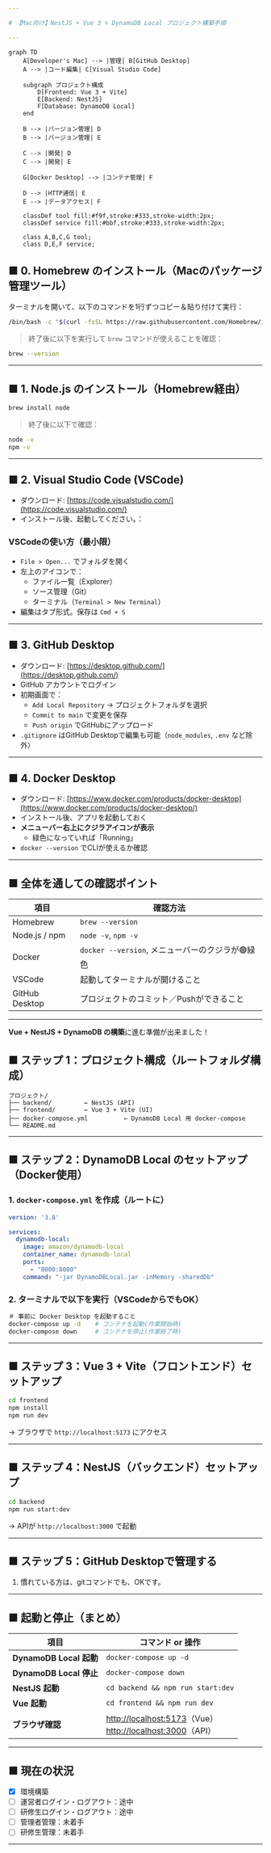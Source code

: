 ```yaml
---

# 【Mac向け】NestJS + Vue 3 + DynamoDB Local プロジェクト構築手順

---
```


```mermaid
graph TD
    A[Developer's Mac] --> |管理| B[GitHub Desktop]
    A --> |コード編集| C[Visual Studio Code]
    
    subgraph プロジェクト構成
        D[Frontend: Vue 3 + Vite] 
        E[Backend: NestJS]
        F[Database: DynamoDB Local]
    end
    
    B --> |バージョン管理| D
    B --> |バージョン管理| E
    
    C --> |開発| D
    C --> |開発| E
    
    G[Docker Desktop] --> |コンテナ管理| F
    
    D --> |HTTP通信| E
    E --> |データアクセス| F
    
    classDef tool fill:#f9f,stroke:#333,stroke-width:2px;
    classDef service fill:#bbf,stroke:#333,stroke-width:2px;
    
    class A,B,C,G tool;
    class D,E,F service;
```

## ■ 0. **Homebrew のインストール（Macのパッケージ管理ツール）**

ターミナルを開いて、以下のコマンドを1行ずつコピー＆貼り付けて実行：

```bash
/bin/bash -c "$(curl -fsSL https://raw.githubusercontent.com/Homebrew/install/HEAD/install.sh)"
```

> 終了後に以下を実行して `brew` コマンドが使えることを確認：

```bash
brew --version
```

---

## ■ 1. **Node.js のインストール（Homebrew経由）**

```bash
brew install node
```

> 終了後に以下で確認：

```bash
node -v
npm -v
```

---

## ■ 2. **Visual Studio Code (VSCode)**

- ダウンロード: [https://code.visualstudio.com/](https://code.visualstudio.com/)
- インストール後、起動してください。：

### VSCodeの使い方（最小限）

- `File > Open...` でフォルダを開く
- 左上のアイコンで：
  - ファイル一覧（Explorer）
  - ソース管理（Git）
  - ターミナル（`Terminal > New Terminal`）
- 編集はタブ形式。保存は `Cmd + S`

---

## ■ 3. **GitHub Desktop**

- ダウンロード: [https://desktop.github.com/](https://desktop.github.com/)
- GitHub アカウントでログイン
- 初期画面で：
  - `Add Local Repository` → プロジェクトフォルダを選択
  - `Commit to main` で変更を保存
  - `Push origin` でGitHubにアップロード
- `.gitignore` はGitHub Desktopで編集も可能（`node_modules`, `.env` など除外）

---

## ■ 4. **Docker Desktop**

- ダウンロード: [https://www.docker.com/products/docker-desktop](https://www.docker.com/products/docker-desktop/)
- インストール後、アプリを起動しておく
- **メニューバー右上にクジラアイコンが表示**
  - 緑色になっていれば「Running」
- `docker --version` でCLIが使えるか確認

---

## ■ 全体を通しての確認ポイント

| 項目 | 確認方法 |
|------|----------|
| Homebrew | `brew --version` |
| Node.js / npm | `node -v`, `npm -v` |
| Docker | `docker --version`, メニューバーのクジラが🟢緑色 |
| VSCode | 起動してターミナルが開けること |
| GitHub Desktop | プロジェクトのコミット／Pushができること |

---

**Vue + NestJS + DynamoDB の構築**に進む準備が出来ました！



## ■ ステップ 1：プロジェクト構成（ルートフォルダ構成）

```
プロジェクト/
├── backend/         ← NestJS (API)
├── frontend/        ← Vue 3 + Vite (UI)
├── docker-compose.yml          ← DynamoDB Local 用 docker-compose
└── README.md
```

---

## ■ ステップ 2：DynamoDB Local のセットアップ（Docker使用）

### 1. `docker-compose.yml` を作成（ルートに）

```yaml
version: '3.8'

services:
  dynamodb-local:
    image: amazon/dynamodb-local
    container_name: dynamodb-local
    ports:
      - "8000:8000"
    command: "-jar DynamoDBLocal.jar -inMemory -sharedDb"
```

### 2. ターミナルで以下を実行（VSCodeからでもOK）

```bash
＃ 事前に Docker Desktop を起動すること
docker-compose up -d    # コンテナを起動(作業開始時)
docker-compose down     # コンテナを停止(作業終了時)
```

---

## ■ ステップ 3：Vue 3 + Vite（フロントエンド）セットアップ

```bash
cd frontend
npm install
npm run dev
```

→ ブラウザで `http://localhost:5173` にアクセス

---

## ■ ステップ 4：NestJS（バックエンド）セットアップ

```bash
cd backend
npm run start:dev
```

→ APIが `http://localhost:3000` で起動

---

## ■ ステップ 5：GitHub Desktopで管理する

1. 慣れている方は、gitコマンドでも、OKです。

---

## ■ 起動と停止（まとめ）

| 項目 | コマンド or 操作 |
|------|------------------|
| **DynamoDB Local 起動** | `docker-compose up -d` |
| **DynamoDB Local 停止** | `docker-compose down` |
| **NestJS 起動** | `cd backend && npm run start:dev` |
| **Vue 起動** | `cd frontend && npm run dev` |
| **ブラウザ確認** | [http://localhost:5173](http://localhost:5173)（Vue）<br>[http://localhost:3000](http://localhost:3000)（API） |

---

## ■ 現在の状況

- [x] 環境構築
- [ ] 運営者ログイン・ログアウト：途中
- [ ] 研修生ログイン・ログアウト：途中
- [ ] 管理者管理：未着手
- [ ] 研修生管理：未着手

---
